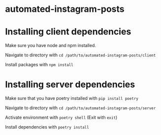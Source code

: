 # automated-instagram-posts

# Installing client dependencies
Make sure you have node and npm installed.

Navigate to directory with `cd /path/to/automated-instagram-posts/client`

Install packages with `npm install`

# Installing server dependencies
Make sure that you have poetry installed with `pip install poetry`

Navigate to directory with `cd /path/to/automated-instagram-posts/server`

Activate environment with `poetry shell` (Exit with `exit`)

Install dependencies with `poetry install`